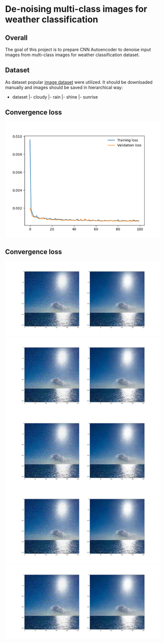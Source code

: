 # De-noising multi-class images for weather classification
## Overall
The goal of this project is to prepare CNN Autoencoder to denoise input images from multi-class images for weather classification dataset.

## Dataset
As dataset popular [image dataset](https://www.kaggle.com/somesh24/multiclass-images-for-weather-classification) were utilized. 
It should be downloaded manually and images should be saved in hierarchical way:
- dataset
|- cloudy
|- rain
|- shine
|- sunrise

## Convergence loss
![Loss convergence](figures/convergence.png?raw=true "Loss convergence")

## Convergence loss
![Example 1](figures/example_1.png?raw=true "Example 1")
![Example 2](figures/example_1.png?raw=true "Example 2")
![Example 3](figures/example_1.png?raw=true "Example 3")
![Example 4](figures/example_1.png?raw=true "Example 4")
![Example 5](figures/example_1.png?raw=true "Example 5")
